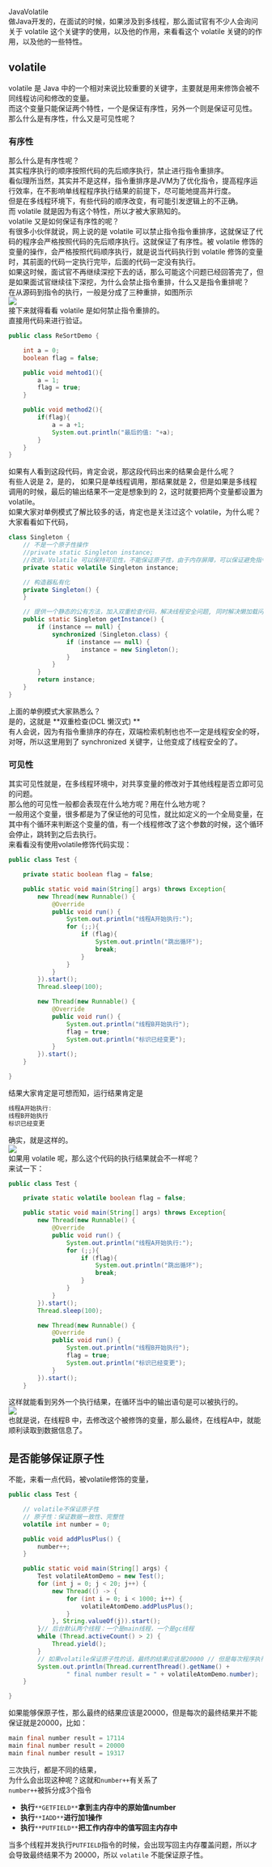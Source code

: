 JavaVolatile<br />做Java开发的，在面试的时候，如果涉及到多线程，那么面试官有不少人会询问关于 volatile 这个关键字的使用，以及他的作用，来看看这个 volatile 关键的的作用，以及他的一些特性。
<a name="jdY4M"></a>
## volatile
volatile 是 Java 中的一个相对来说比较重要的关键字，主要就是用来修饰会被不同线程访问和修改的变量。<br />而这个变量只能保证两个特性，一个是保证有序性，另外一个则是保证可见性。<br />那么什么是有序性，什么又是可见性呢？
<a name="Ayu2f"></a>
### 有序性
那么什么是有序性呢？<br />其实程序执行的顺序按照代码的先后顺序执行，禁止进行指令重排序。<br />看似理所当然，其实并不是这样，指令重排序是JVM为了优化指令，提高程序运行效率，在不影响单线程程序执行结果的前提下，尽可能地提高并行度。<br />但是在多线程环境下，有些代码的顺序改变，有可能引发逻辑上的不正确。<br />而 volatile 就是因为有这个特性，所以才被大家熟知的。<br />volatile 又是如何保证有序性的呢？<br />有很多小伙伴就说，网上说的是 volatile 可以禁止指令指令重排序，这就保证了代码的程序会严格按照代码的先后顺序执行。这就保证了有序性。被 volatile 修饰的变量的操作，会严格按照代码顺序执行，就是说当代码执行到 volatile 修饰的变量时，其前面的代码一定执行完毕，后面的代码一定没有执行。<br />如果这时候，面试官不再继续深挖下去的话，那么可能这个问题已经回答完了，但是如果面试官继续往下深挖，为什么会禁止指令重排，什么又是指令重排呢？<br />在从源码到指令的执行，一般是分成了三种重排，如图所示<br />![](https://cdn.nlark.com/yuque/0/2022/png/396745/1660697305445-0337ffb0-515d-4fef-8d3a-74903bb70d2b.png#averageHue=%23f8f8f8&clientId=ue6e1e1b8-b406-4&from=paste&height=671&id=u359a6cee&originHeight=1342&originWidth=472&originalType=url&ratio=1&rotation=0&showTitle=false&status=done&style=none&taskId=u62bbdc1c-d0ab-44be-983a-245d223308f&title=&width=236)<br />接下来就得看看 volatile 是如何禁止指令重排的。<br />直接用代码来进行验证。
```java
public class ReSortDemo {

    int a = 0;
    boolean flag = false;

    public void mehtod1(){
        a = 1;
        flag = true;
    }

    public void method2(){
        if(flag){
            a = a +1;
            System.out.println("最后的值: "+a);
        }
    }
}
```
如果有人看到这段代码，肯定会说，那这段代码出来的结果会是什么呢？<br />有些人说是 2，是的， 如果只是单线程调用，那结果就是 2，但是如果是多线程调用的时候，最后的输出结果不一定是想象到的 2，这时就要把两个变量都设置为 volatile。<br />如果大家对单例模式了解比较多的话，肯定也是关注过这个 volatile，为什么呢？<br />大家看看如下代码，
```java
class Singleton {
    // 不是一个原子性操作
    //private static Singleton instance;
    //改进，Volatile 可以保持可见性，不能保证原子性，由于内存屏障，可以保证避免指令重排的现象产生！
    private static volatile Singleton instance;

    // 构造器私有化
    private Singleton() {
    }

    // 提供一个静态的公有方法，加入双重检查代码，解决线程安全问题, 同时解决懒加载问题，同时保证了效率, 推荐使用
    public static Singleton getInstance() {
        if (instance == null) {
            synchronized (Singleton.class) {
                if (instance == null) {
                    instance = new Singleton();
                }
            }
        }
        return instance;
    }
}
```
上面的单例模式大家熟悉么？<br />是的，这就是 **双重检查(DCL 懒汉式) **<br />有人会说，因为有指令重排序的存在，双端检索机制也也不一定是线程安全的呀，对呀，所以这里用到了 synchronized 关键字，让他变成了线程安全的了。
<a name="sr1fp"></a>
### 可见性
其实可见性就是，在多线程环境中，对共享变量的修改对于其他线程是否立即可见的问题。<br />那么他的可见性一般都会表现在什么地方呢？用在什么地方呢？<br />一般用这个变量，很多都是为了保证他的可见性，就比如定义的一个全局变量，在其中有个循环来判断这个变量的值，有一个线程修改了这个参数的时候，这个循环会停止，跳转到之后去执行。<br />来看看没有使用volatile修饰代码实现：
```java
public class Test {

    private static boolean flag = false;

    public static void main(String[] args) throws Exception{
        new Thread(new Runnable() {
            @Override
            public void run() {
                System.out.println("线程A开始执行:");
                for (;;){
                    if (flag){
                        System.out.println("跳出循环");
                        break;
                    }
                }
            }
        }).start();
        Thread.sleep(100);

        new Thread(new Runnable() {
            @Override
            public void run() {
                System.out.println("线程B开始执行");
                flag = true;
                System.out.println("标识已经变更");
            }
        }).start();
    }

}
```
结果大家肯定是可想而知，运行结果肯定是
```java
线程A开始执行:
线程B开始执行
标识已经变更
```
确实，就是这样的。<br />![](https://cdn.nlark.com/yuque/0/2022/png/396745/1660697305448-aa8af2fd-2783-4850-87aa-0d16c63e0a5e.png#averageHue=%232f2f2f&clientId=ue6e1e1b8-b406-4&from=paste&id=u9e7384ae&originHeight=135&originWidth=299&originalType=url&ratio=1&rotation=0&showTitle=false&status=done&style=none&taskId=ud6852095-1c6d-4483-8704-53d14298c43&title=)<br />如果用 volatile 呢，那么这个代码的执行结果就会不一样呢？<br />来试一下：
```java
public class Test {

    private static volatile boolean flag = false;

    public static void main(String[] args) throws Exception{
        new Thread(new Runnable() {
            @Override
            public void run() {
                System.out.println("线程A开始执行:");
                for (;;){
                    if (flag){
                        System.out.println("跳出循环");
                        break;
                    }
                }
            }
        }).start();
        Thread.sleep(100);

        new Thread(new Runnable() {
            @Override
            public void run() {
                System.out.println("线程B开始执行");
                flag = true;
                System.out.println("标识已经变更");
            }
        }).start();
    }
```
这样就能看到另外一个执行结果，在循环当中的输出语句是可以被执行的。<br />![](https://cdn.nlark.com/yuque/0/2022/png/396745/1660697305503-1fe0d178-7d3d-4403-91da-992af2dc6a22.png#averageHue=%232e2e2e&clientId=ue6e1e1b8-b406-4&from=paste&id=u005457a6&originHeight=132&originWidth=475&originalType=url&ratio=1&rotation=0&showTitle=false&status=done&style=none&taskId=u38ff11f6-08f5-4f05-be28-c239620ec74&title=)<br />也就是说，在线程B 中，去修改这个被修饰的变量，那么最终，在线程A中，就能顺利读取到数据信息了。
<a name="nKktt"></a>
## 是否能够保证原子性
不能，来看一点代码，被volatile修饰的变量，
```java
public class Test {

    // volatile不保证原子性
    // 原子性：保证数据一致性、完整性
    volatile int number = 0;

    public void addPlusPlus() {
        number++;
    }

    public static void main(String[] args) {
        Test volatileAtomDemo = new Test();
        for (int j = 0; j < 20; j++) {
            new Thread(() -> {
                for (int i = 0; i < 1000; i++) {
                    volatileAtomDemo.addPlusPlus();
                }
            }, String.valueOf(j)).start();
        }// 后台默认两个线程：一个是main线程，一个是gc线程
        while (Thread.activeCount() > 2) {
            Thread.yield();
        }
        // 如果volatile保证原子性的话，最终的结果应该是20000 // 但是每次程序执行结果都不等于20000
        System.out.println(Thread.currentThread().getName() +
                " final number result = " + volatileAtomDemo.number);
    }

}
```
如果能够保原子性，那么最终的结果应该是20000，但是每次的最终结果并不能保证就是20000，比如：
```java
main final number result = 17114
main final number result = 20000
main final number result = 19317
```
三次执行，都是不同的结果，<br />为什么会出现这种呢？这就和`number++`有关系了<br />`number++`被拆分成3个指令

- **执行**`**GETFIELD**`**拿到主内存中的原始值number**
- **执行**`**IADD**`**进行加1操作**
- **执行**`**PUTFIELD**`**把工作内存中的值写回主内存中**

当多个线程并发执行`PUTFIELD`指令的时候，会出现写回主内存覆盖问题，所以才会导致最终结果不为 20000，所以 `volatile` 不能保证原子性。
